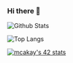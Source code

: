 ### Hi there 👋

![Github Stats](https://raw.githubusercontent.com/mcakay/github-stats/master/generated/overview.svg#gh-dark-mode-only)

![Top Langs](https://raw.githubusercontent.com/mcakay/github-stats/master/generated/languages.svg#gh-dark-mode-only)

[![mcakay's 42 stats](https://badge42.vercel.app/api/v2/cl5n4bxix008708ld96du2gww/stats?cursusId=21&coalitionId=227)](https://github.com/JaeSeoKim/badge42)
